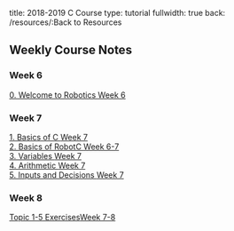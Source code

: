 title: 2018-2019 C Course
type: tutorial
fullwidth: true
back: /resources/:Back to Resources

## Weekly Course Notes

<div class="filecontainer">
<h3>Week 6</h3>
<div class="filebox"><a href="/c-course/welcome-to-robotics">0. Welcome to Robotics <span>Week 6</span></a></div>
</div>

<div class="filecontainer">
<h3>Week 7</h3>
<div class="filebox"><a href="/c-course/basics-of-c">1. Basics of C <span>Week 7</span></a></div>
<div class="filebox"><a href="/c-course/basics-of-robotc">2. Basics of RobotC <span>Week 6-7</span></a></div>
<div class="filebox"><a href="/c-course/variables">3. Variables <span>Week 7</span></a></div>
<div class="filebox"><a href="/c-course/arithmetic">4. Arithmetic <span>Week 7</span></a></div>
<div class="filebox"><a href="/c-course/inputs-and-decisions">5. Inputs and Decisions <span>Week 7</span></a></div>
</div>

<div class="filecontainer">
<h3>Week 8</h3>
<div class="filebox"><a href="/c-course/input-output-exercises">Topic 1-5 Exercises<span>Week 7-8</span></a></div>
</div>